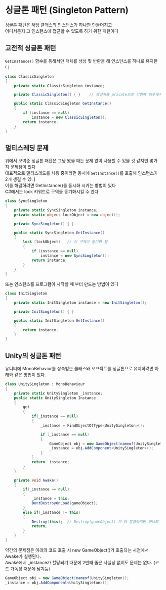 # 싱글톤 패턴 (Singleton Pattern)
싱글톤 패턴은 해당 클래스의 인스턴스가 하나만 만들어지고  
어디서든지 그 인스턴스에 접근할 수 있도록 하기 위한 패턴이다

## 고전적 싱글톤 패턴
`GetInstance()` 함수를 통해서만 객체를 생성 및 반환을 해 인스턴스를 하나로 유지한다
``` C#
class ClassicSingleton
{
    private static ClassicSingleton instance;

    private ClassicSingleton() { }    // 생성자를 private으로 선언해 외부에서 인스턴스를 생성할 수 없게 한다

    public static ClassicSingleton GetInstance()
    {
        if (instance == null)
            instance = new ClassicSingleton();
        return instance;
    }
}
```
## 멀티스레딩 문제
위에서 보여준 싱글톤 패턴은 그냥 봤을 때는 문제 없이 사용할 수 있을 것 같지만 몇가지 문제점이 있다  
대표적으로 멀티스레드를 사용 중이라면 동시에 `GetInstance()`를 호출해 인스턴스가 2개 생길 수 있다  
이를 해결하려면 GetInstance()를 동시화 시키는 방법이 있다  
C#에서는 lock 키워드로 구역을 동기화시킬 수 있다
``` C#
class SyncSingleton
{
    private static SyncSingleton instance;
    private static object lockObject = new object();

    private SyncSingleton() { }

    public static SyncSingleton GetInstance()
    {
        lock (lockObject)   // 이 구역이 동기화 됨
        {
            if (instance == null)
                instance = new SyncSingleton();
            return instance;
        }
    }
}
```
또는 인스턴스를 프로그램이 시작할 때 부터 만드는 방법이 있다
``` C#
class InitSingleton
{
    private static InitSingleton instance = new InitSingleton();

    private InitSingleton() { }

    public static InitSingleton GetInstance()
    {
        return instance;
    }
}
```

## Unity의 싱글톤 패턴
유니티에 MonoBehavior를 상속받는 클래스와 오브젝트를 싱글톤으로 유지하려면 아래와 같은 방법이 있다.
``` C#
class UnitySingleton : MonoBehaviour
{
    private static UnitySingleton _instance;
    public static UnitySingleton Instance
    {
        get
        {
            if(_instance == null)
            {
                _instance = FindObjectOfType<UnitySingleton>();

                if (_instance == null)
                {
                    GameObject obj = new GameObject(nameof(UnitySingleton));
                    _instance = obj.AddComponent<UnitySingleton>();
                }
            }
            return _instance;
        }
    }

    private void Awake()
    {
        if(_instance == null)
        {
            _instance = this;
            DontDestroyOnLoad(gameObject);
        }
        else if(_instance != this)
        {
            Destroy(this);  // Destroy(gameObject) 가 더 깔끔하지만 하나의 오브젝트에 2개의 싱글톤 클래스가 있으면 통째로 사라질 수 있음
            return;
        }
    }
}
```

약간의 문제점은 아래의 코드 호출 시 new GameObject()가 호출되는 시점에서 Awake가 실행된다.  
Awake에서 _instance가 할당되기 때문에 2번째 줄은 사실상 없어도 문제는 없다. (코드 가독성 때문에 남겨둠)
``` C#
GameObject obj = new GameObject(nameof(UnitySingleton));
_instance = obj.AddComponent<UnitySingleton>();
```
